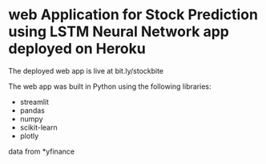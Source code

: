 # web Application for Stock Prediction using LSTM Neural Network app deployed on Heroku

The deployed web app is live at bit.ly/stockbite

The web app was built in Python using the following libraries:
* streamlit
* pandas
* numpy
* scikit-learn
* plotly

data from
*yfinance
